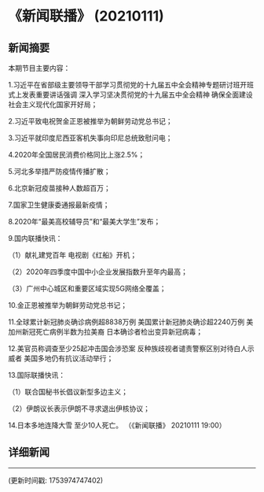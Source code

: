 # 《新闻联播》 (20210111)

## 新闻摘要

本期节目主要内容：


1.习近平在省部级主要领导干部学习贯彻党的十九届五中全会精神专题研讨班开班式上发表重要讲话强调 深入学习坚决贯彻党的十九届五中全会精神 确保全面建设社会主义现代化国家开好局；


2.习近平致电祝贺金正恩被推举为朝鲜劳动党总书记；


3.习近平就印度尼西亚客机失事向印尼总统致慰问电；


4.2020年全国居民消费价格同比上涨2.5%；


5.河北多举措严防疫情传播扩散；


6.北京新冠疫苗接种人数超百万；


7.国家卫生健康委通报最新疫情；


8.2020年“最美高校辅导员”和“最美大学生”发布；


9.国内联播快讯：


（1）献礼建党百年 电视剧《红船》开机；


（2）2020年四季度中国中小企业发展指数升至年内最高；


（3）广州中心城区和重要区域实现5G网络全覆盖；


10.金正恩被推举为朝鲜劳动党总书记；


11.全球累计新冠肺炎确诊病例超8838万例 美国累计新冠肺炎确诊超2240万例 美加州新冠死亡病例半数为拉美裔 日本确诊者检出变异新冠病毒；


12.美官员称调查至少25起冲击国会涉恐案 反种族歧视者谴责警察区别对待白人示威者 美国多地仍有抗议活动举行；


13.国际联播快讯：


（1）联合国秘书长倡议新型多边主义；


（2）伊朗议长表示伊朗不寻求退出伊核协议；


14.日本多地连降大雪 至少10人死亡。
（《新闻联播》 20210111 19:00）

## 详细新闻

---

(更新时间戳: 1753974747402)

